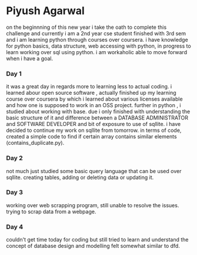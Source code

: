 # Piyush Agarwal
on the beginnning of this new year i take the oath to complete this challenge and currently i am a 2nd year cse student finished with 3rd sem and i am learning python through courses over coursera.
i have knowledge for python basics, data structure, web accessing with python, in progress to learn working over sql using python.
i am workaholic able to move forward when i have a goal.

### Day 1
it was a great day in regards more to learning less to actual coding.
i learned abour open source software , actually finished up my learning course over coursera by which i learned about various licenses available and how one is supposed to work in an OSS project.
further in python , i studied about working with base. due i only finished with understanding the basic structure of it and difference between a DATABASE ADMINISTRATOR and SOFTWARE DEVELOPER and bit of exposure to use of sqllite.
i have decided to continue my work on sqllite from tomorrow.
in terms of code, created a simple code to find if certain array contains similar elements (contains_duplicate.py).

### Day 2
not much just studied some basic query language that can be used over sqllite.
creating tables, adding or deleting data or updating it.

### Day 3
working over web scrapping program, still unable to resolve the issues.
trying to scrap data from a webpage.

### Day 4
couldn't get time today for coding but still tried to learn and understand the concept of database design and modelling felt somewhat similar to dfd.
